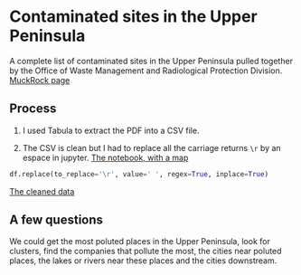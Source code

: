 # Contaminated sites in the Upper Peninsula

A complete list of contaminated sites in the Upper Peninsula pulled together by the Office of Waste Management and Radiological Protection Division. [MuckRock page](https://www.muckrock.com/foi/michigan-117/contaminated-sites-in-the-upper-peninsula-24638/)

## Process

1. I used Tabula to extract the PDF into a CSV file.

2. The CSV is clean but I had to replace all the carriage returns `\r` by an espace in jupyter. [The notebook, with a map](https://github.com/mathieulede/foundations/blob/master/15-Homework%20PDF-to-text/Contaminated%20sites/Contamined%20sites.ipynb)

```python
df.replace(to_replace='\r', value=' ', regex=True, inplace=True)
```

[The cleaned data](https://github.com/mathieulede/foundations/blob/master/15-Homework%20PDF-to-text/Contaminated%20sites/contamined_sites.csv)

## A few questions

We could get the most poluted places in the Upper Peninsula, look for clusters, find the companies that pollute the most, the cities near poluted places, the lakes or rivers near these places and the cities downstream.